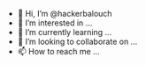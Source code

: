 - 👋 Hi, I’m @hackerbalouch
- 👀 I’m interested in ...
- 🌱 I’m currently learning ...
- 💞️ I’m looking to collaborate on ...
- 📫 How to reach me ...

<!---
hackerbalouch/hackerbalouch is a ✨ special ✨ repository because its `README.md` (this file) appears on your GitHub profile.
You can click the Preview link to take a look at your changes.
--->
